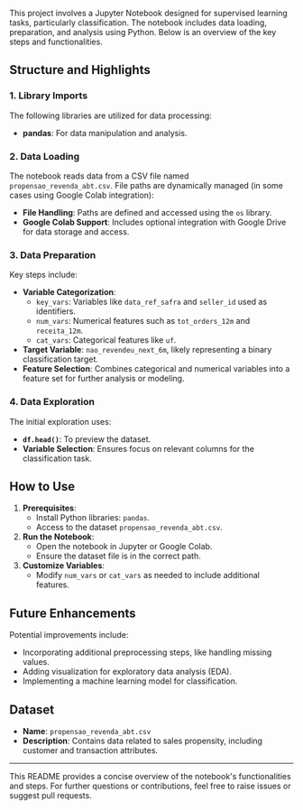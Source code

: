 This project involves a Jupyter Notebook designed for supervised learning tasks, particularly classification. The notebook includes data loading, preparation, and analysis using Python. Below is an overview of the key steps and functionalities.

## Structure and Highlights

### 1. Library Imports
The following libraries are utilized for data processing:
- **pandas**: For data manipulation and analysis.

### 2. Data Loading
The notebook reads data from a CSV file named `propensao_revenda_abt.csv`. File paths are dynamically managed (in some cases using Google Colab integration):
- **File Handling**: Paths are defined and accessed using the `os` library.
- **Google Colab Support**: Includes optional integration with Google Drive for data storage and access.

### 3. Data Preparation
Key steps include:
- **Variable Categorization**:
  - `key_vars`: Variables like `data_ref_safra` and `seller_id` used as identifiers.
  - `num_vars`: Numerical features such as `tot_orders_12m` and `receita_12m`.
  - `cat_vars`: Categorical features like `uf`.
- **Target Variable**: `nao_revendeu_next_6m`, likely representing a binary classification target.
- **Feature Selection**: Combines categorical and numerical variables into a feature set for further analysis or modeling.

### 4. Data Exploration
The initial exploration uses:
- **`df.head()`**: To preview the dataset.
- **Variable Selection**: Ensures focus on relevant columns for the classification task.

## How to Use
1. **Prerequisites**:
   - Install Python libraries: `pandas`.
   - Access to the dataset `propensao_revenda_abt.csv`.
2. **Run the Notebook**:
   - Open the notebook in Jupyter or Google Colab.
   - Ensure the dataset file is in the correct path.
3. **Customize Variables**:
   - Modify `num_vars` or `cat_vars` as needed to include additional features.

## Future Enhancements
Potential improvements include:
- Incorporating additional preprocessing steps, like handling missing values.
- Adding visualization for exploratory data analysis (EDA).
- Implementing a machine learning model for classification.

## Dataset
- **Name**: `propensao_revenda_abt.csv`
- **Description**: Contains data related to sales propensity, including customer and transaction attributes.

---

This README provides a concise overview of the notebook's functionalities and steps. For further questions or contributions, feel free to raise issues or suggest pull requests.